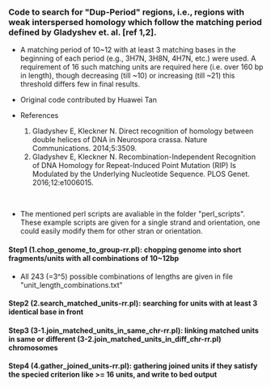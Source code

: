 
### Code to search for "Dup-Period" regions, i.e., regions with weak interspersed homology which follow the matching period defined by Gladyshev et. al. [ref 1,2].


* A matching period of 10~12 with at least 3 matching bases in the beginning of each period (e.g., 3H7N, 3H8N, 4H7N, etc.) were used. A requirement of 16 such matching units are required here (i.e. over 160 bp in length), though decreasing (till ~10) or increasing (till ~21) this threshold differs few in final results. 

* Original code contributed by Huawei Tan


* References

    1) Gladyshev E, Kleckner N. Direct recognition of homology between double helices of DNA in Neurospora crassa. Nature Communications. 2014;5:3509.
    2) Gladyshev E, Kleckner N. Recombination-Independent Recognition of DNA Homology for Repeat-Induced Point Mutation (RIP) Is Modulated by the Underlying Nucleotide Sequence. PLOS Genet. 2016;12:e1006015. 


<br />


* The mentioned perl scripts are avaliable in the folder "perl_scripts". These example scripts are given for a single strand and orientation, one could easily modify them for other stran or orientation. 

#### Step1 (1.chop_genome_to_group-rr.pl): chopping genome into short fragments/units with all combinations of 10~12bp

* All 243 (=3^5) possible combinations of lengths are given in file "unit_length_combinations.txt"


#### Step2 (2.search_matched_units-rr.pl): searching for units with at least 3 identical base in front 


#### Step3 (3-1.join_matched_units_in_same_chr-rr.pl): linking matched units in same or different (3-2.join_matched_units_in_diff_chr-rr.pl) chromosomes


#### Step4 (4.gather_joined_units-rr.pl): gathering joined units if they satisfy the specied criterion like >= 16 units, and write to bed output



<br />


